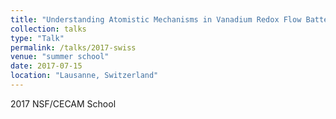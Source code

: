 ```yaml
---
title: "Understanding Atomistic Mechanisms in Vanadium Redox Flow Batteries via Quantum-Chemical Simulations"
collection: talks
type: "Talk"
permalink: /talks/2017-swiss
venue: "summer school"
date: 2017-07-15
location: "Lausanne, Switzerland"
---
```

2017 NSF/CECAM School
